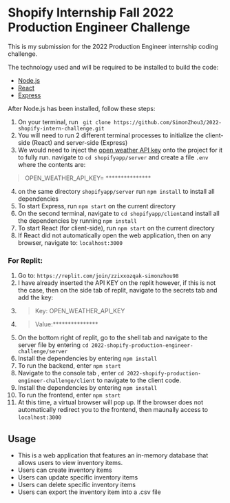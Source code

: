 # Shopify Internship Fall 2022 Production Engineer Challenge


This is my submission for the 2022 Production Engineer internship coding challenge.

The technology used and will be required to be installed to build the code:

- [Node.js](https://nodejs.org/en/)
- [React](https://reactjs.org/)
- [Express](https://expressjs.com/)

After Node.js has been installed, follow these steps:
1. On your terminal, run ` git clone https://github.com/SimonZhou3/2022-shopify-intern-challenge.git`
2. You will need to run 2 different terminal processes to initialize the client-side (React) and server-side (Express)
3. We would need to inject the [open weather API key](https://openweathermap.org/) onto the project for it to fully run. navigate to `cd shopifyapp/server` and create a file `.env` where the contents are:
> OPEN_WEATHER_API_KEY= ***************
4. on the same directory `shopifyapp/server` run `npm install` to install all dependencies
5. To start Express, run `npm start` on the current directory
6. On the second terminal, navigate to `cd shopifyapp/client`and install all the dependencies by running `npm install`
7. To start React (for client-side), run `npm start` on the current directory
8. If React did not automatically open the web application, then on any browser, navigate to: `localhost:3000`

### For Replit:
1. Go to: `https://replit.com/join/zzixxozqak-simonzhou98`
2. I have already inserted the API KEY on the replit however, if this is not the case, then on the side tab of replit, navigate to the secrets tab and add the key:
3. > Key: OPEN_WEATHER_API_KEY
4. > Value:***************
5. On the bottom right of replit, go to the shell tab and navigate to the server file by entering `cd 2022-shopify-production-engineer-challenge/server`
6. Install the dependencies by entering `npm install`
7. To run the backend, enter `npm start`
8. Navigate to the console tab , enter  `cd 2022-shopify-production-engineer-challenge/client` to navigate to the client code.
9. Install the dependencies by entering `npm install`
10. To run the frontend, enter `npm start`
11. At this time, a virtual browser will pop up. If the browser does not automatically redirect you to the frontend, then maunally access to `localhost:3000`

## Usage

- This is a web application that features an in-memory database that allows users to view inventory items.
- Users can create inventory items
- Users can update specific inventory items
- Users can delete specific inventory items
- Users can export the inventory item into a .csv file
